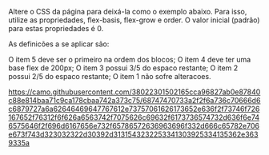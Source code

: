 Altere o CSS da página para deixá-la como o exemplo abaixo. Para isso, utilize as propriedades, flex-basis, flex-grow e order. O valor inicial (padrão) para estas propriedades é 0.

As definicões a se aplicar são:

O item 5 deve ser o primeiro na ordem dos blocos;
O item 4 deve ter uma base flex de 200px;
O item 3 possui 3/5 do espaco restante;
O item 2 possui 2/5 do espaco restante;
O item 1 não sofre alteracoes.

https://camo.githubusercontent.com/38022301502165cca96827ab0e87840c88e814baa71c9ca178cbaa742a373c75/68747470733a2f2f6a736c70666d6c6879727a6a62646469647767612e73757061626173652e636f2f73746f726167652f76312f6f626a6563742f7075626c69632f6173736574732d636f6e746575646f2f696d6167656e732f65786572636963696f332d666c65782e706e673f743d323032322d30392d3131543232253341303925334135362e3639335a
